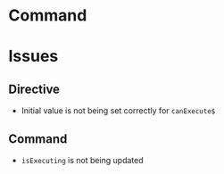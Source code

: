 # Command

# Issues

## Directive
 - Initial value is not being set correctly for `canExecute$`

## Command
 - `isExecuting` is not being updated